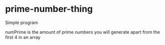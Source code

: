 # prime-number-thing

Simple program

numPrime is the amount of prime numbers you will generate apart from the first 4 in an array
